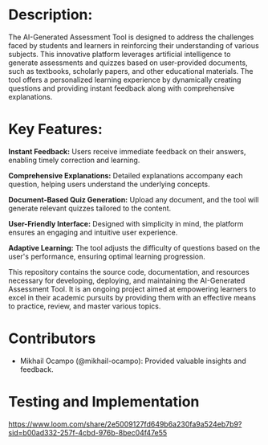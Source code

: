 # Description:
The AI-Generated Assessment Tool is designed to address the challenges faced by students and learners in reinforcing their understanding of various subjects. This innovative platform leverages artificial intelligence to generate assessments and quizzes based on user-provided documents, such as textbooks, scholarly papers, and other educational materials. The tool offers a personalized learning experience by dynamically creating questions and providing instant feedback along with comprehensive explanations.

# Key Features:

**Instant Feedback:** Users receive immediate feedback on their answers, enabling timely correction and learning.

**Comprehensive Explanations:** Detailed explanations accompany each question, helping users understand the underlying concepts.

**Document-Based Quiz Generation:** Upload any document, and the tool will generate relevant quizzes tailored to the content.

**User-Friendly Interface:** Designed with simplicity in mind, the platform ensures an engaging and intuitive user experience.

**Adaptive Learning:** The tool adjusts the difficulty of questions based on the user's performance, ensuring optimal learning progression.

This repository contains the source code, documentation, and resources necessary for developing, deploying, and maintaining the AI-Generated Assessment Tool. It is an ongoing project aimed at empowering learners to excel in their academic pursuits by providing them with an effective means to practice, review, and master various topics.

# Contributors
- Mikhail Ocampo (@mikhail-ocampo): Provided valuable insights and feedback.

# Testing and Implementation
https://www.loom.com/share/2e5009127fd649b6a230fa9a524eb7b9?sid=b00ad332-257f-4cbd-976b-8bec04f47e55
